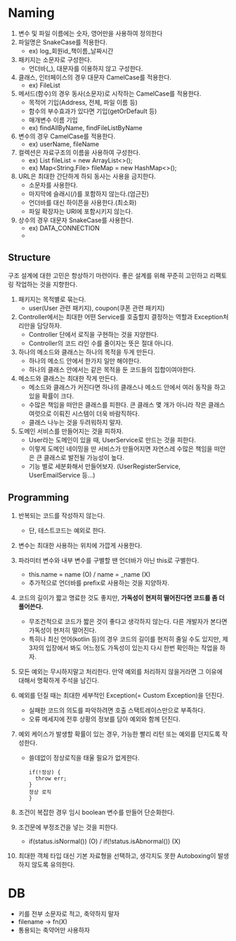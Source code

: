 # Naming

1. 변수 및 파일 이름에는 숫자, 영어만을 사용하여 정의한다
2. 파일명은 SnakeCase를 적용한다.
    - ex) log_회원id_책이름_날짜시간
3. 패키지는 소문자로 구성한다.
    - 언더바(_), 대문자를 이용하지 않고 구성한다.
4. 클래스, 인터페이스의 경우 대문자 CamelCase를 적용한다.
    - ex) FileList
5. 메서드(함수)의 경우 동사(소문자)로 시작하는 CamelCase를 적용한다.
    - 목적어 기입(Address, 전체, 파일 이름 등)
    - 함수의 부수효과가 있다면 기입(getOrDefault 등)
    - 매개변수 이름 기입
    - ex) findAllByName, findFileListByName
6. 변수의 경우 CamelCase를 적용한다.
    - ex) userName, fileName
7. 컬렉션은 자료구조의 이름을 사용하여 구성한다.
    - ex) List<File> fileList = new ArrayList<>();
    - ex) Map<String.File> fileMap = new HashMap<>();
8. URL은 최대한 간단하게 하되 동사는 사용을 금지한다.
    - 소문자를 사용한다.
    - 마지막에 슬래시(/)를 포함하지 않는다.(엄근진)
    - 언더바를 대신 하이픈을 사용한다.(최소화)
    - 파일 확장자는 URI에 포함시키지 않는다.
9. 상수의 경우 대문자 SnakeCase를 사용한다.
    - ex) DATA_CONNECTION
    - 

## Structure

구조 설계에 대한 고민은 항상하기 마련이다. 좋은 설계를 위해 꾸준히 고민하고 리팩토링 작업하는 것을 지향한다.

1. 패키지는 목적별로 묶는다.
    - user(User 관련 패키지), coupon(쿠폰 관련 패키지)
2. Controller에서는 최대한 어떤 Service를 호출할지 결정하는 역할과 Exception처리만을 담당하자.
    - Controller 단에서 로직을 구현하는 것을 지양한다.
    - Controller의 코드 라인 수를 줄이자는 뜻은 절대 아니다.
3. 하나의 메소드와 클래스는 하나의 목적을 두게 만든다.
    - 하나의 메소드 안에서 한가지 일만 해야한다.
    - 하나의 클래스 안에서는 같은 목적을 둔 코드들의 집합이여야한다.
4. 메소드와 클래스는 최대한 작게 만든다.
    - 메소드와 클래스가 커진다면 하나의 클래스나 메소드 안에서 여러 동작을 하고 있을 확률이 크다.
    - 수많은 책임을 떠안은 클래스를 피한다. 큰 클래스 몇 개가 아니라 작은 클래스 여럿으로 이뤄진 시스템이 더욱 바람직하다.
    - 클래스 나누는 것을 두려워하지 말자.
5. 도메인 서비스를 만들어지는 것을 피하자.
    - User라는 도메인이 있을 때, UserService로 만드는 것을 피한다.
    - 이렇게 도메인 네이밍을 딴 서비스가 만들어지면 자연스레 수많은 책임을 떠안은 큰 클래스로 발전될 가능성이 높다.
    - 기능 별로 세분화해서 만들어보자. (UserRegisterService, UserEmailService 등...)

## Programming

1. 반복되는 코드를 작성하지 않는다.
    - 단, 테스트코드는 예외로 한다.
2. 변수는 최대한 사용하는 위치에 가깝게 사용한다.
3. 파라미터 변수와 내부 변수를 구별할 땐 언더바가 아닌 this로 구별한다.
    - this.name = name (O) / name = _name (X)
    - 추가적으로 언더바를 prefix로 사용하는 것을 지양하자.
4. 코드의 길이가 짧고 명료한 것도 좋지만, **가독성이 현저히 떨어진다면 코드를 좀 더 풀어쓴다.**
    - 무조건적으로 코드가 짧은 것이 좋다고 생각하지 않는다. 다른 개발자가 본다면 가독성이 현저히 떨어진다.
    - 특히나 최신 언어(kotlin 등)의 경우 코드의 길이를 현저히 줄일 수도 있지만, 제3자의 입장에서 봐도 어느정도 가독성이 있는지 다시 한번 확인하는 작업을 하자.
5. 모든 예외는 무시하지말고 처리한다. 만약 예외를 처리하지 않을거라면 그 이유에 대해서 명확하게 주석을 남긴다.
6. 예외를 던질 때는 최대한 세부적인 Exception(= Custom Exception)을 던진다.
    - 실패한 코드의 의도를 파악하려면 호출 스택트레이스만으로 부족하다.
    - 오류 메세지에 전후 상황의 정보를 담아 예외와 함께 던진다.
7. 예외 케이스가 발생할 확률이 있는 경우, 가능한 빨리 리턴 또는 예외를 던지도록 작성한다.
    - 쓸데없이 정상로직을 태울 필요가 없게한다.

        ```
        if(!정상) {
          throw err;
        }
        정상 로직
        }
        ```

8. 조건이 복잡한 경우 임시 boolean 변수를 만들어 단순화한다.
9. 조건문에 부정조건을 넣는 것을 피한다.
    - if(status.isNormal()) (O) / if(!status.isAbnormal()) (X)
10. 최대한 객체 타입 대신 기본 자료형을 선택하고, 생각지도 못한 Autoboxing이 발생하지 않도록 유의한다.

# DB

- 키를 전부 소문자로 적고, 축약하지 말자
- filename → fn(X)
- 통용되는 축약어만 사용하자